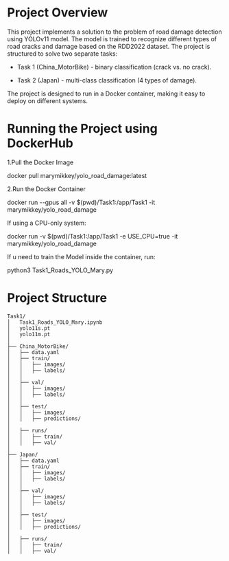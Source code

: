 # Project Overview

This project implements a solution to the problem of road damage detection using YOLOv11 model. The model is trained to recognize different types of road cracks and damage based on the RDD2022 dataset. 
The project is structured to solve two separate tasks:

- Task 1 (China_MotorBike) - binary classification (crack vs. no crack).

- Task 2 (Japan) - multi-class classification (4 types of damage).

The project is designed to run in a Docker container, making it easy to deploy on different systems.

# Running the Project using DockerHub

1.Pull the Docker Image

docker pull marymikkey/yolo_road_damage:latest

2.Run the Docker Container

docker run --gpus all -v $(pwd)/Task1:/app/Task1 -it marymikkey/yolo_road_damage

If using a CPU-only system:

docker run -v $(pwd)/Task1:/app/Task1 -e USE_CPU=true -it marymikkey/yolo_road_damage

If u need to train the Model inside the container, run:

python3 Task1_Roads_YOLO_Mary.py

# Project Structure

```
Task1/
│   Task1_Roads_YOLO_Mary.ipynb
│   yolo11s.pt
│   yolo11m.pt
│
├── China_MotorBike/
│   ├── data.yaml
│   ├── train/
│   │   ├── images/
│   │   ├── labels/
│   │
│   ├── val/
│   │   ├── images/
│   │   ├── labels/
│   │
│   ├── test/
│   │   ├── images/
│   │   ├── predictions/
│
│   ├── runs/
│   │   ├── train/
│   │   ├── val/
│
├── Japan/
│   ├── data.yaml
│   ├── train/
│   │   ├── images/
│   │   ├── labels/
│   │
│   ├── val/
│   │   ├── images/
│   │   ├── labels/
│   │
│   ├── test/
│   │   ├── images/
│   │   ├── predictions/
│
│   ├── runs/
│   │   ├── train/
│   │   ├── val/
```
